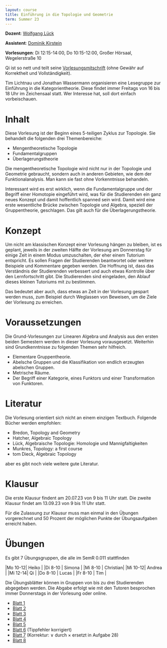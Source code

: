 ```yaml
---
layout: course
title: Einführung in die Topologie und Geometrie
term: Summer 23
---
```


**Dozent**: [Wolfgang Lück](https://www.him.uni-bonn.de/lueck/)

**Assistent**: [Dominik Kirstein](https://dkirstein.github.io)

**Vorlesungen**: Di 12:15-14:00, Do 10:15-12:00, Großer Hörsaal, Wegelerstraße 10

<!---  Die Einteilung der Übungsgruppen findet über [eCampus](https://ecampus.uni-bonn.de/goto_ecampus_crs_2983237.html) statt.
Tretet dort einfach einer der Übungsgruppen bei.-->

Qi ist so nett und teilt seine [Vorlesungsmitschrift](https://uni-bonn.sciebo.de/s/DUa2VI46sJb9ocf) (ohne Gewähr auf Korrektheit und Vollständigkeit).

Tim Lichtnau und Jonathan Wassermann organisieren eine Lesegruppe zur Einführung in die Kategorientheorie.
Diese findet immer Freitags von 16 bis 18 Uhr im Zeichensaal statt.
Wer Interesse hat, soll dort einfach vorbeischauen.

# Inhalt

Diese Vorlesung ist der Beginn eines 5-teiligen Zyklus zur Topologie.
Sie behandelt die folgenden drei Themenbereiche:
 - Mengentheoretische Topologie
 - Fundamentalgruppen
 - Überlagerungstheorie

Die mengentheoretische Topologie wird nicht nur in der Topologie und Geometrie gebraucht,
sondern auch in anderen Gebieten, wie dem der Funktionalanalysis. Man kann sie fast ohne
Vorkenntnisse behandeln.

Interessant wird es erst wirklich, wenn die Fundamentalgruppe und der Begriff einer
Homotopie eingeführt wird, was für die Studierenden ein ganz neues Konzept und damit hoffentlich spanned sein wird.
Damit wird eine erste wesentliche Brücke zwischen Topologie und Algebra, speziell der Gruppentheorie, geschlagen.
Das gilt auch für die Überlagerungstheorie.

# Konzept

Um nicht am klassischen Konzept einer Vorlesung hängen zu bleiben, ist es geplant,
jeweils in der zweiten Hälfte der Vorlesung am Donnerstag für einige Zeit in einem
Modus umzuschalten, der eher einem Tutorium entspricht.  Es sollen Fragen der Studierenden
beantwortet oder weitere Beispiele und Kommentare gegeben werden.  Die Hoffnung ist, dass
das Verständnis der Studierenden verbessert und auch etwas Kontrolle über den
Lernfortschritt gibt. Die Studierenden sind eingeladen, den Ablauf dieses kleinen Tutoriums mit zu bestimmen.

Das bedeutet aber auch, dass etwas an Zeit in der Vorlesung gespart werden muss,
zum Beispiel  durch Weglassen von Beweisen, um die Ziele der Vorlesung zu erreichen.

# Voraussetzungen

Die  Grund-Vorlesungen zur Linearen Algebra und Analysis aus den ersten beiden Semestern werden in
dieser Vorlesung vorausgesetzt. Weiterhin sind Grundkenntnisse zu folgenden Themen sehr hilfreich.
 - Elementare Gruppentheorie.
 - Abelsche Gruppen und die  Klassifikation von endlich erzeugten abelschen Gruppen.
 - Metrische Räume.
 - Der Begriff einer Kategorie, eines Funktors und einer Transformation von Funktoren.

# Literatur

Die Vorlesung orientiert sich nicht an einem einzigen Textbuch.
Folgende Bücher werden empfohlen:
 - Bredon, Topology and Geometry
 - Hatcher, Algebraic Topology
 - Lück, Algebraische Topologie: Homologie und Mannigfaltigkeiten
 - Munkres, Topology: a first course
 - tom Dieck, Algebraic Topology

aber es gibt noch viele weitere gute Literatur.

# Klausur

Die erste Klausur findent am 20.07.23 von 9 bis 11 Uhr statt. Die zweite Klausur findet am 13.09.23 von 9 bis 11 Uhr statt.

Für die Zulassung zur Klausur muss man einmal in den Übungen vorgerechnet und 50 Prozent der möglichen Punkte der Übungsaufgaben erreicht haben.

# Übungen

Es gibt 7 Übungsgruppen, die alle im SemR 0.011 stattfinden

|Mo 10-12| Heiko    |
|Di 8-10 | Simona   |
|Mi 8-10 | Christian|
|Mi 10-12| Andrea   |
|Mi 12-14| Qi       |
|Do 8-10 | Lucas    |
|Fr 8-10 | Tim      |

Die Übungsblätter können in Gruppen von bis zu drei Studierenden abgegeben werden.
Die Abgabe erfolgt wie mit den Tutoren besprochen immer Donnerstags in der Vorlesung oder online.

 - [Blatt 1]({{site.url}}{{site.baseurl}}/pdfs/Blatt1.pdf)
 - [Blatt 2]({{site.url}}{{site.baseurl}}/pdfs/Blatt2.pdf)
 - [Blatt 3]({{site.url}}{{site.baseurl}}/pdfs/Blatt3.pdf)
 - [Blatt 4]({{site.url}}{{site.baseurl}}/pdfs/Blatt4.pdf)
 - [Blatt 5]({{site.url}}{{site.baseurl}}/pdfs/Blatt5.pdf)
 - [Blatt 6]({{site.url}}{{site.baseurl}}/pdfs/Blatt6.pdf) (Tippfehler korrigiert)
 - [Blatt 7]({{site.url}}{{site.baseurl}}/pdfs/Blatt07.pdf) (Korrektur: $\vee$ durch $\times$ ersetzt in Aufgabe 28)
 - [Blatt 8]({{site.url}}{{site.baseurl}}/pdfs/Blatt08.pdf)
